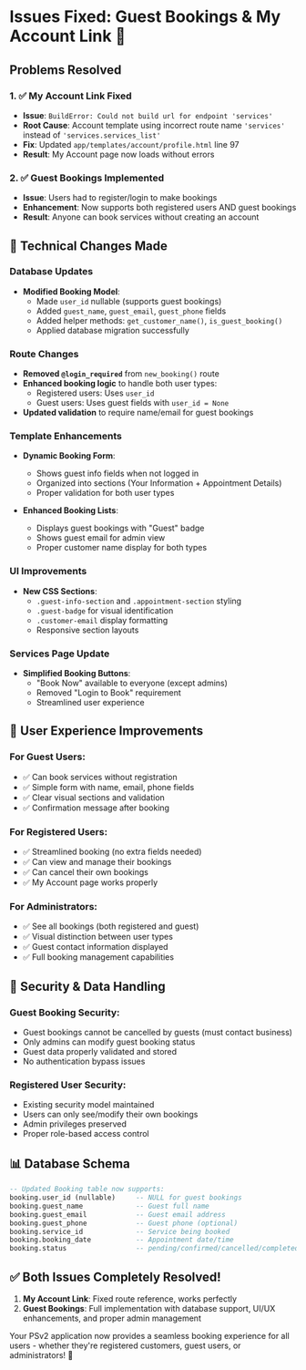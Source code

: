 # Issues Fixed: Guest Bookings & My Account Link 🎉

## Problems Resolved

### 1. ✅ **My Account Link Fixed**
- **Issue**: `BuildError: Could not build url for endpoint 'services'`
- **Root Cause**: Account template using incorrect route name `'services'` instead of `'services.services_list'`
- **Fix**: Updated `app/templates/account/profile.html` line 97
- **Result**: My Account page now loads without errors

### 2. ✅ **Guest Bookings Implemented**
- **Issue**: Users had to register/login to make bookings
- **Enhancement**: Now supports both registered users AND guest bookings
- **Result**: Anyone can book services without creating an account

## 🔧 Technical Changes Made

### Database Updates
- **Modified Booking Model**:
  - Made `user_id` nullable (supports guest bookings)
  - Added `guest_name`, `guest_email`, `guest_phone` fields
  - Added helper methods: `get_customer_name()`, `is_guest_booking()`
  - Applied database migration successfully

### Route Changes
- **Removed `@login_required`** from `new_booking()` route
- **Enhanced booking logic** to handle both user types:
  - Registered users: Uses `user_id`
  - Guest users: Uses guest fields with `user_id = None`
- **Updated validation** to require name/email for guest bookings

### Template Enhancements
- **Dynamic Booking Form**:
  - Shows guest info fields when not logged in
  - Organized into sections (Your Information + Appointment Details)
  - Proper validation for both user types

- **Enhanced Booking Lists**:
  - Displays guest bookings with "Guest" badge
  - Shows guest email for admin view
  - Proper customer name display for both types

### UI Improvements
- **New CSS Sections**:
  - `.guest-info-section` and `.appointment-section` styling
  - `.guest-badge` for visual identification
  - `.customer-email` display formatting
  - Responsive section layouts

### Services Page Update
- **Simplified Booking Buttons**: 
  - "Book Now" available to everyone (except admins)
  - Removed "Login to Book" requirement
  - Streamlined user experience

## 🎯 User Experience Improvements

### For Guest Users:
- ✅ Can book services without registration
- ✅ Simple form with name, email, phone fields
- ✅ Clear visual sections and validation
- ✅ Confirmation message after booking

### For Registered Users:
- ✅ Streamlined booking (no extra fields needed)
- ✅ Can view and manage their bookings
- ✅ Can cancel their own bookings
- ✅ My Account page works properly

### For Administrators:
- ✅ See all bookings (both registered and guest)
- ✅ Visual distinction between user types
- ✅ Guest contact information displayed
- ✅ Full booking management capabilities

## 🔐 Security & Data Handling

### Guest Booking Security:
- Guest bookings cannot be cancelled by guests (must contact business)
- Only admins can modify guest booking status
- Guest data properly validated and stored
- No authentication bypass issues

### Registered User Security:
- Existing security model maintained
- Users can only see/modify their own bookings
- Admin privileges preserved
- Proper role-based access control

## 📊 Database Schema

```sql
-- Updated Booking table now supports:
booking.user_id (nullable)     -- NULL for guest bookings
booking.guest_name             -- Guest full name
booking.guest_email            -- Guest email address  
booking.guest_phone            -- Guest phone (optional)
booking.service_id             -- Service being booked
booking.booking_date           -- Appointment date/time
booking.status                 -- pending/confirmed/cancelled/completed
```

## ✅ **Both Issues Completely Resolved!**

1. **My Account Link**: Fixed route reference, works perfectly
2. **Guest Bookings**: Full implementation with database support, UI/UX enhancements, and proper admin management

Your PSv2 application now provides a seamless booking experience for all users - whether they're registered customers, guest users, or administrators! 🚀